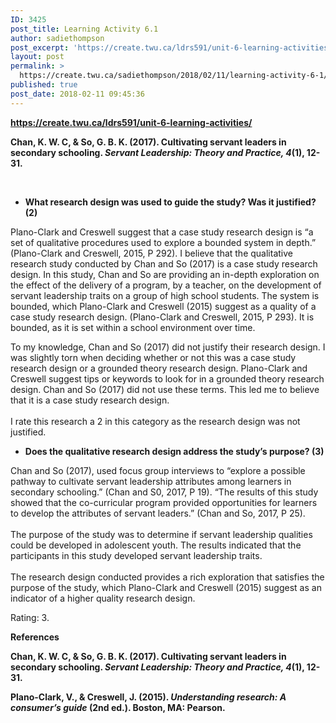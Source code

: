 ```yaml
---
ID: 3425
post_title: Learning Activity 6.1
author: sadiethompson
post_excerpt: 'https://create.twu.ca/ldrs591/unit-6-learning-activities/ Chan, K. W. C, &amp; So, G. B. K. (2017). Cultivating servant leaders in secondary schooling. Servant Leadership: Theory and Practice, 4(1), 12-31. &nbsp; What research design was used to guide the study? Was it justified? (2) Plano-Clark and Creswell suggest that a case study research design is &ldquo;a set of qualitative procedures used &hellip; <p><a href="https://create.twu.ca/sadiethompson/2018/02/11/learning-activity-6-1/">Continue reading<span> "Learning Activity 6.1"</span></a></p>'
layout: post
permalink: >
  https://create.twu.ca/sadiethompson/2018/02/11/learning-activity-6-1/
published: true
post_date: 2018-02-11 09:45:36
---
```

<b>https://create.twu.ca/ldrs591/unit-6-learning-activities/</b>

<b>Chan, K. W. C, &amp; So, G. B. K. (2017). Cultivating servant leaders in secondary schooling. </b><b><i>Servant Leadership: Theory and Practice, 4</i></b><b>(1), 12-31.</b>

&nbsp;

<ul>
<li style="font-weight: 400"><b>What research design was used to guide the study? Was it justified? (2)</b></li>
</ul>

<span style="font-weight: 400">Plano-Clark and Creswell suggest that a case study research design is “a set of qualitative procedures used to explore a bounded system in depth.” (Plano-Clark and Creswell, 2015, P 292). I believe that the qualitative research study conducted by Chan and So (2017) is a case study research design. In this study, Chan and So are providing an in-depth exploration on the effect of the delivery of a program, by a teacher, on the development of servant leadership traits on a group of high school students. The system is bounded, which Plano-Clark and Creswell (2015) suggest as a quality of a case study research design. (Plano-Clark and Creswell, 2015, P 293). It is bounded, as it is set within a school environment over time. </span>

<span style="font-weight: 400">To my knowledge, Chan and So (2017) did not justify their research design. I was slightly torn when deciding whether or not this was a case study research design or a grounded theory research design. Plano-Clark and Creswell suggest tips or keywords to look for in a grounded theory research design. Chan and So (2017) did not use these terms. This led me to believe that it is a case study research design. </span><span style="font-weight: 400"><br />
</span><span style="font-weight: 400"><br />
</span><span style="font-weight: 400">I rate this research a 2 in this category as the research design was not justified. </span>

<ul>
<li style="font-weight: 400"><b>Does the qualitative research design address the study’s purpose? (3)</b></li>
</ul>

<span style="font-weight: 400">Chan and So (2017), used focus group interviews to “explore a possible pathway to cultivate servant leadership attributes among learners in secondary schooling.” (Chan and S0, 2017, P 19). “The results of this study showed that the co-curricular program provided opportunities for learners to develop the attributes of servant leaders.” (Chan and So, 2017, P 25). </span><span style="font-weight: 400"><br />
</span><span style="font-weight: 400"><br />
</span><span style="font-weight: 400">The purpose of the study was to determine if servant leadership qualities could be developed in adolescent youth. The results indicated that the participants in this study developed servant leadership traits. </span><span style="font-weight: 400"><br />
</span><span style="font-weight: 400"><br />
</span><span style="font-weight: 400">The research design conducted provides a rich exploration that satisfies the purpose of the study, which Plano-Clark and Creswell (2015) suggest as an indicator of a higher quality research design. </span>

<span style="font-weight: 400">Rating: 3.    </span>

<b>References</b>

<b>Chan, K. W. C, &amp; So, G. B. K. (2017). Cultivating servant leaders in secondary schooling. </b><b><i>Servant Leadership: Theory and Practice, 4</i></b><b>(1), 12-31.</b>

<b>Plano-Clark, V., &amp; Creswell, J. (2015). </b><b><i>Understanding research: A consumer’s guide</i></b><b> (2nd ed.). Boston, MA: Pearson.</b>